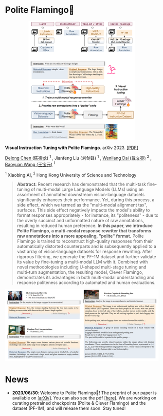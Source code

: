 # Polite Flamingo🦩

<p align="center"><img src="./assets/teaser.png" alt="teaser" width="350"></p>

**Visual Instruction Tuning with Polite Flamingo**. arXiv 2023. [[PDF]](https://arxiv.org/abs/0000.00000)
 
[Delong Chen (陈德龙)](https://chendelong.world/) $^1$ , Jianfeng Liu (刘剑锋) $^1$ , [Wenliang Dai (戴文亮)](https://wenliangdai.github.io/) $^2$ , [Baoyuan Wang (王宝元)](https://sites.google.com/site/zjuwby/) $^1$ 

$^1$ Xiaobing.AI, $^2$ Hong Kong University of Science and Technology

> **Abstract:** Recent research has demonstrated that the multi-task fine-tuning of multi-modal Large Language Models (LLMs) using an assortment of annotated downstream vision-language datasets significantly enhances their performance. Yet, during this process, a side effect, which we termed as the "multi-modal alignment tax", surfaces. This side effect negatively impacts the model's ability to format responses appropriately - for instance, its "politeness" - due to the overly succinct and unformatted nature of raw annotations, resulting in reduced human preference. **In this paper, we introduce Polite Flamingo, a multi-modal response rewriter that transforms raw annotations into a more appealing, "polite" format.** Polite Flamingo is trained to reconstruct high-quality responses from their automatically distorted counterparts and is subsequently applied to a vast array of vision-language datasets for response rewriting. After rigorous filtering, we generate the PF-1M dataset and further validate its value by fine-tuning a multi-modal LLM with it. Combined with novel methodologies including U-shaped multi-stage tuning and multi-turn augmentation, the resulting model, Clever Flamingo, demonstrates its advantages in both multi-modal understanding and response politeness according to automated and human evaluations.

![distortions](./assets/distortions.png)


# News

- **2023/06/30**: Welcome to Polite Flamingo🦩! The preprint of our paper is available on [[arXiv]](https://arxiv.org/abs/0000.00000). You can also see the pdf [[here]](./assets/Visual_Instruction_Tuning_with_Polite_Flamingo.pdf). We are working on curating pretrained checkpoints (Polite & Clever Flamingo) and the dataset (PF-1M), and will release them soon. Stay tuned!
